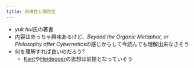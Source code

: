 ```yaml
---
title: 再帰性と偶然性
---
```


* *yuk hui*氏の著書
* 内容はめっちゃ興味あるけど、*Beyond the Organic Metaphor, or Philosophy after Cybernetics*の感じからして今読んでも理解出来なさそう
* 何を理解すれば良いのだろう?
  * [Kant](Kant.md)や[Heidegger](Heidegger.md)の思想は前提となっていそう
